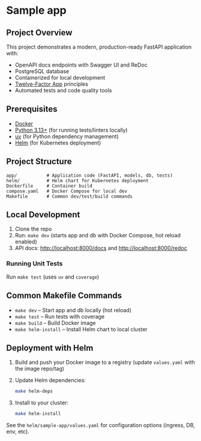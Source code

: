 # Sample app

## Project Overview

This project demonstrates a modern, production-ready FastAPI application with:

- OpenAPI docs endpoints with Swagger UI and ReDoc
- PostgreSQL database
- Containerized for local development
- [Twelve-Factor App](https://12factor.net/) principles
- Automated tests and code quality tools

## Prerequisites

- [Docker](https://www.docker.com/get-started)
- [Python 3.13+](https://www.python.org/downloads/) (for running tests/linters locally)
- [uv](https://github.com/astral-sh/uv) (for Python dependency management)
- [Helm](https://helm.sh/) (for Kubernetes deployment)

## Project Structure

```
app/           # Application code (FastAPI, models, db, tests)
helm/          # Helm chart for Kubernetes deployment
Dockerfile     # Container build
compose.yaml   # Docker Compose for local dev
Makefile       # Common dev/test/build commands
```

## Local Development

1. Clone the repo
2. Run: `make dev` (starts app and db with Docker Compose, hot reload enabled)
3. API docs: [http://localhost:8000/docs](http://localhost:8000/docs) and [http://localhost:8000/redoc](http://localhost:8000/redoc)

### Running Unit Tests

Run `make test` (uses `uv` and `coverage`)

## Common Makefile Commands

- `make dev`           – Start app and db locally (hot reload)
- `make test`          – Run tests with coverage
- `make build`         – Build Docker image
- `make helm-install`  – Install Helm chart to local cluster

## Deployment with Helm

1. Build and push your Docker image to a registry (update `values.yaml` with the image repo/tag)
2. Update Helm dependencies:

   ```sh
   make helm-deps
   ```

3. Install to your cluster:

   ```sh
   make helm-install
   ```

See the `helm/sample-app/values.yaml` for configuration options (ingress, DB, env, etc).
